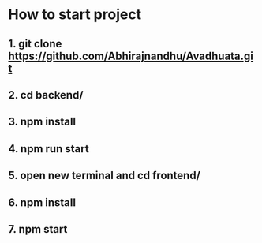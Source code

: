 # How to start project

## 1. git clone https://github.com/Abhirajnandhu/Avadhuata.git

## 2. cd backend/

## 3. npm install

## 4. npm run start

## 5. open new terminal and cd frontend/

## 6. npm install

## 7. npm start
